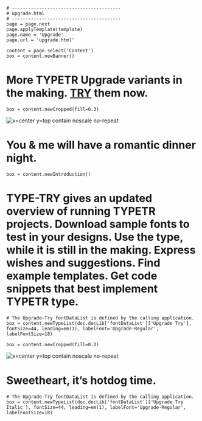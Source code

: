 ~~~
# ----------------------------------------
# upgrade.html
# ----------------------------------------
page = page.next
page.applyTemplate(template)  
page.name = 'Upgrade'
page.url = 'upgrade.html'

content = page.select('Content')
box = content.newBanner()
~~~
# More TYPETR Upgrade variants in the making. [TRY](downloads/TYPETR_Upgrade_Try-ttf.zip) them now.

~~~
box = content.newCropped(fill=0.3)
~~~
![x=center y=top contain noscale no-repeat](images/IMG_4664.JPG)

# You & me will have a romantic dinner night.

~~~
box = content.newIntroduction()
~~~

# TYPE-TRY gives an updated overview of running TYPETR projects. Download sample fonts to test in your designs. Use the type, while it is still in the making. Express wishes and suggestions. Find example templates. Get code snippets that best implement TYPETR type.

~~~
# The Upgrade-Try fontDataList is defined by the calling application.
box = content.newTypeList(doc.docLib['fontDataList']['Upgrade Try'], fontSize=44, leading=em(1), labelFont='Upgrade-Regular', labelFontSize=18)

box = content.newCropped(fill=0.3)
~~~
![x=center y=top contain noscale no-repeat](images/IMG_4609.JPG)

# Sweetheart, it’s hotdog time.

~~~
# The Upgrade-Try fontDataList is defined by the calling application.
box = content.newTypeList(doc.docLib['fontDataList']['Upgrade Try Italic'], fontSize=44, leading=em(1), labelFont='Upgrade-Regular', labelFontSize=18)

~~~
